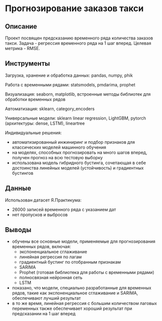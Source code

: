 # Прогнозирование заказов такси

## Описание

Проект посвящен предсказанию временного ряда количества заказов такси.
Задача - регрессия временного ряда на 1 шаг вперед. 
Целевая метрика - RMSE.

## Инструменты

Загрузка, хранение и обработка данных: pandas, numpy, phik

Работа с временными рядами: statsmodels, pmdarima, prophet

Визуализация: seaborn, matplotlib, встроенные методы библиотек для обработки временных рядов

Автоматизация: sklearn, category_encoders

Универсальные модели: sklearn linear regression, LightGBM, pytorch (архитектуры: dense, LSTM), lineartree

Индивидуальные решения:
- автоматизированный инжиниринг и подбор признаков для классических моделей машинного обучения
- на моделях, способных прогнозировать на много шагов вперед, получен прогноз на всю тестовую выборку
- использована модель гибридного бустинга, сочетающая в себе достоинства линейных моделей (устойчивость) и градиентных бустингов

## Данные

Использован датасет Я.Практикума:
- 26000 записей временного ряда с указанием дат
- нет пропусков и выбросов

## Выводы

- обучены все основные модели, применяемые для прогнозирования временных рядов, включая:
  - экспоненциальное сглаживание
  - линейная регрессия по лагам
  - градиентный бустинг по отобранным признакам
  - SARIMA
  - Prophet (готовая библиотека для работы с временными рядами)
  - полносвязная нейронная сеть
  - LSTM
- показано, что модели, специально разработанные для временных рядов, такие как экспоненциальное сглаживание и SARIMA, обеспечивают лучший результат
- в то же время, линейная регрессия с большим количеством лаговых переменных также обеспечивает хороший результат при предсказании на 1 шаг вперед